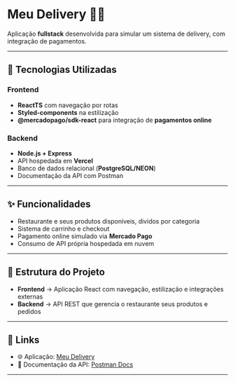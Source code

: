# Meu Delivery 🍹🥤

Aplicação **fullstack** desenvolvida para simular um sistema de delivery, com integração de pagamentos<!-- , geolocalização e API em nuvem -->. 

---

## 🚀 Tecnologias Utilizadas

### Frontend
- **ReactTS** com navegação por rotas
- **Styled-components** na estilização
- **@mercadopago/sdk-react** para integração de **pagamentos online**
<!-- - **@react-google-maps/api** do **Google Maps** para geolocalização e proximidade do estabelecimento -->

### Backend
- **Node.js + Express**
- API hospedada em **Vercel**
- Banco de dados relacional (**PostgreSQL/NEON**)
- Documentação da API com Postman

---

## ✨ Funcionalidades
- Restaurante e seus produtos disponíveis, dividos por categoria
- Sistema de carrinho e checkout
- Pagamento online simulado via **Mercado Pago**
- Consumo de API própria hospedada em nuvem
<!-- - Localização do estabelecimento no **Google Maps** -->

---

## 📂 Estrutura do Projeto
- **Frontend** → Aplicação React com navegação, estilização e integrações externas  
- **Backend** → API REST que gerencia o restaurante seus produtos e pedidos  

---

## 🔗 Links
- 🌐 Aplicação: [Meu Delivery](https://gazuadev8417.github.io/meu-delivery/)   
- 📄 Documentação da API: [Postman Docs](https://documenter.getpostman.com/view/48121909/2sB3HjM1z7)  

---

